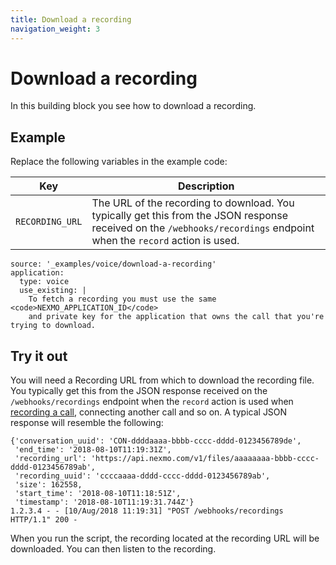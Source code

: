 ```yaml
---
title: Download a recording
navigation_weight: 3
---
```


# Download a recording

In this building block you see how to download a recording.

## Example

Replace the following variables in the example code:

Key |	Description
-- | --
`RECORDING_URL` |	The URL of the recording to download. You typically get this from the JSON response received on the `/webhooks/recordings` endpoint when the `record` action is used.

```building_blocks
source: '_examples/voice/download-a-recording'
application:
  type: voice
  use_existing: |
    To fetch a recording you must use the same <code>NEXMO_APPLICATION_ID</code>
    and private key for the application that owns the call that you're trying to download.
```

## Try it out

You will need a Recording URL from which to download the recording file. You typically get this from the JSON response received on the `/webhooks/recordings` endpoint when the `record` action is used when [recording a call](/voice/voice-api/building-blocks/record-a-call), connecting another call and so on. A typical JSON response will resemble the following:

```
{'conversation_uuid': 'CON-ddddaaaa-bbbb-cccc-dddd-0123456789de',
 'end_time': '2018-08-10T11:19:31Z',
 'recording_url': 'https://api.nexmo.com/v1/files/aaaaaaaa-bbbb-cccc-dddd-0123456789ab',
 'recording_uuid': 'ccccaaaa-dddd-cccc-dddd-0123456789ab',
 'size': 162558,
 'start_time': '2018-08-10T11:18:51Z',
 'timestamp': '2018-08-10T11:19:31.744Z'}
1.2.3.4 - - [10/Aug/2018 11:19:31] "POST /webhooks/recordings HTTP/1.1" 200 -
```

When you run the script, the recording located at the recording URL will
be downloaded. You can then listen to the recording.
